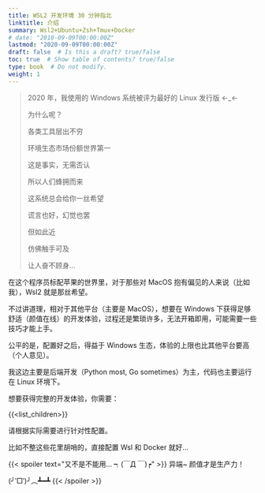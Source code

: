 ```yaml
---
title: WSL2 开发环境 30 分钟指北
linktitle: 介绍
summary: Wsl2+Ubuntu+Zsh+Tmux+Docker
# date: "2018-09-09T00:00:00Z"
lastmod: "2020-09-09T00:00:00Z"
draft: false  # Is this a draft? true/false
toc: true  # Show table of contents? true/false
type: book  # Do not modify.
weight: 1
---
```


> 2020 年，我使用的 Windows 系统被评为最好的 Linux 发行版 ←_←
>
> 为什么呢？
>
> 各类工具层出不穷
>
> 环境生态市场份额世界第一
>
> 这是事实，无需否认
>
> 所以人们蜂拥而来
>
> 这系统总会给你一丝希望
>
> 谎言也好，幻觉也罢
>
> 但如此近
>
> 仿佛触手可及
>
> 让人奋不顾身...

在这个程序员标配苹果的世界里，对于那些对 MacOS 抱有偏见的人来说（比如我），Wsl2 就是那丝希望。

不过讲道理，相对于其他平台（主要是 MacOS），想要在 Windows 下获得足够舒适（颜值在线）的开发体验，过程还是繁琐许多，无法开箱即用，可能需要一些技巧才能上手。

公平的是，配置好之后，得益于 Windows 生态，体验的上限也比其他平台要高（个人意见）。

我这边主要是后端开发（Python most, Go sometimes）为主，代码也主要运行在 Linux 环境下。

想要获得完整的开发体验，你需要：

{{<list_children>}}

请根据实际需要进行针对性配置。

比如不整这些花里胡哨的，直接配置 Wsl 和 Docker 就好...

{{< spoiler text="又不是不能用... ┑(￣Д ￣)┍" >}} 异端~ 颜值才是生产力！<p>(╯‵□′)╯︵┻━┻ {{< /spoiler >}}
